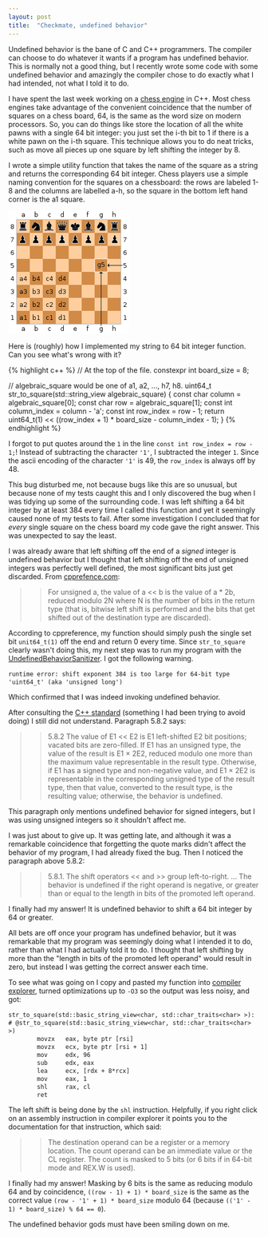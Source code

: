 ```yaml
---
layout: post
title:  "Checkmate, undefined behavior"
---
```

Undefined behavior is the bane of C and C++ programmers. The compiler can choose to do whatever it wants if a program has undefined behavior. This is normally not a good thing, but I recently wrote some code with some undefined behavior and amazingly the compiler chose to do exactly what I had intended, not what I told it to do.

I have spent the last week working on a [chess engine](https://github.com/joelypoley/pawn_grabber) in C++. Most chess engines take advantage of the convenient coincidence that the number of squares on a chess board, 64, is the same as the word size on modern processors. So, you can do things like store the location of all the white pawns with a single 64 bit integer: you just set the i-th bit to 1 if there is a white pawn on the i-th square. This technique allows you to do neat tricks, such as move all pieces up one square by left shifting the integer by 8.

I wrote a simple utility function that takes the name of the square as a string and returns the corresponding 64 bit integer. Chess players use a simple naming convention for the squares on a chessboard: the rows are labeled 1-8 and the columns are labelled a-h, so the square in the bottom left hand corner is the a1 square. 

![chessboard](/assets/algebraic_notation.png)

Here is (roughly) how I implemented my string to 64 bit integer function. Can you see what's wrong with it?

{% highlight c++ %}
// At the top of the file.
constexpr int board_size = 8;

// algebraic_square would be one of a1, a2, ..., h7, h8.
uint64_t str_to_square(std::string_view algebraic_square) {
  const char column = algebraic_square[0];
  const char row = algebraic_square[1];
  const int column_index = column - 'a';
  const int row_index = row - 1;
  return uint64_t(1) << ((row_index + 1) * board_size - column_index - 1);
}
{% endhighlight %}

I forgot to put quotes around the `1` in the line `const int row_index = row - 1;`! Instead of subtracting the character `'1'`, I subtracted the integer `1`. Since the ascii encoding of the character `'1'` is 49, the `row_index` is always off by 48.

This bug disturbed me, not because bugs like this are so unusual, but because none of my tests caught this and I only discovered the bug when I was tidying up some of the surrounding code. I was left shifting a 64 bit integer by at least 384 every time I called this function and yet it seemingly caused none of my tests to fail. After some investigation I concluded that for *every* single square on the chess board my code gave the right answer. This was unexpected to say the least.

I was already aware that left shifting off the end of a *signed* integer is undefined behavior but I thought that left shifting off the end of unsigned integers was perfectly well defined, the most significant bits just get discarded. From [cpprefence.com](https://en.cppreference.com/w/):

> > For unsigned a, the value of a << b is the value of a * 2b, reduced modulo 2N where N is the number of bits in the return type (that is, bitwise left shift is performed and the bits that get shifted out of the destination type are discarded).

According to cppreference, my function should simply push the single set bit `unit64_t(1)` off the end and return 0 every time. Since `str_to_square` clearly wasn't doing this, my next step was to run my program with the [UndefinedBehaviorSanitizer](https://clang.llvm.org/docs/UndefinedBehaviorSanitizer.html). I got the following warning.

```
runtime error: shift exponent 384 is too large for 64-bit type 'uint64_t' (aka 'unsigned long')
```

Which confirmed that I was indeed invoking undefined behavior.

After consulting the [C++ standard](http://www.open-std.org/Jtc1/sc22/wg21/docs/papers/2014/n4296.pdf) (something I had been trying to avoid doing) I still did not understand. Paragraph 5.8.2 says:

> > 5.8.2 The value of E1 << E2 is E1 left-shifted E2 bit positions; vacated bits are zero-filled. If E1 has an unsigned type, the value of the result is E1 × 2E2, reduced modulo one more than the maximum value representable in the result type. Otherwise, if E1 has a signed type and non-negative value, and E1 × 2E2 is representable in the corresponding unsigned type of the result type, then that value, converted to the result type, is the resulting value; otherwise, the behavior is undefined.

This paragraph only mentions undefined behavior for signed integers, but I was using unsigned integers so it shouldn't affect me.

I was just about to give up. It was getting late, and although it was a remarkable coincidence that forgetting the quote marks didn't affect the behavior of my program, I had already fixed the bug. Then I noticed the paragraph above 5.8.2:

> > 5.8.1. The shift operators << and >> group left-to-right. ... The behavior is undefined if the right operand is negative, or greater than or equal to the length in bits of the promoted left operand.

I finally had my answer! It is undefined behavior to shift a 64 bit integer by 64 or greater.

All bets are off once your program has undefined behavior, but it was remarkable that my program was seemingly doing what I intended it to do, rather than what I had actually told it to do. I thought that left shifting by more than the "length in bits of the promoted left operand" would result in zero, but instead I was getting the correct answer each time.

To see what was going on I copy and pasted my function into [compiler explorer](https://godbolt.org/z/z1Vobs), turned optimizations up to `-O3` so the output was less noisy, and got:

```
str_to_square(std::basic_string_view<char, std::char_traits<char> >): # @str_to_square(std::basic_string_view<char, std::char_traits<char> >)
        movzx   eax, byte ptr [rsi]
        movzx   ecx, byte ptr [rsi + 1]
        mov     edx, 96
        sub     edx, eax
        lea     ecx, [rdx + 8*rcx]
        mov     eax, 1
        shl     rax, cl
        ret
```

The left shift is being done by the `shl` instruction. Helpfully, if you right click on an assembly instruction in compiler explorer it points you to the documentation for that instruction, which said:

> > The destination operand can be a register or a memory location. The count operand can be an immediate value or the CL register. The count is masked to 5 bits (or 6 bits if in 64-bit mode and REX.W is used).

I finally had my answer! Masking by 6 bits is the same as reducing modulo 64 and by coincidence, `((row - 1) + 1) * board_size` is the same as the correct value `(row - '1' + 1) * board_size` modulo 64 (because `(('1' - 1) * board_size) % 64 == 0`).

The undefined behavior gods must have been smiling down on me.